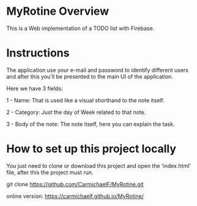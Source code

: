 # MyRotine Overview

This is a Web implementation of a TODO list with Firebase.

# Instructions

The application use your e-mail and password to identify different users and after this you'll be presented to the main UI of the application.

Here we have 3 fields:

1 - Name: That is used like a visual shorthand to the note itself.

2 - Category: Just the day of Week related to that note.

3 - Body of the note: The note itself, here you can explain the task.

# How to set up this project locally

You just need to clone or download this project and open the 'index.html' file, after this the project must run.

git clone https://github.com/CarmichaelF/MyRotine.git

online version: https://carmichaelf.github.io/MyRotine/
